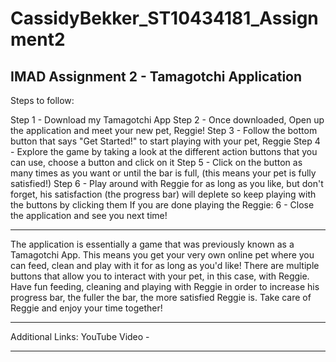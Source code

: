 # CassidyBekker_ST10434181_Assignment2
IMAD Assignment 2 - Tamagotchi Application
----------------------------------------
Steps to follow:

Step 1 - Download my Tamagotchi App
Step 2 - Once downloaded, Open up the application and meet your new pet, Reggie!
Step 3 - Follow the bottom button that says "Get Started!" to start playing with your pet, Reggie
Step 4 - Explore the game by taking a look at the different action buttons that you can use, choose a button and click on it
Step 5 - Click on the button as many times as you want or until the bar is full, (this means your pet is fully satisfied!)
Step 6 - Play around with Reggie for as long as you like, but don't forget, his satisfaction (the progress bar) will deplete so keep playing with the buttons by clicking them
If you are done playing the Reggie:
6 - Close the application and see you next time!

----------------------------------------
The application is essentially a game that was previously known as a Tamagotchi App. This means you get your very own online pet where you can feed, clean and play with it for as long as you'd like! There are multiple buttons that allow you to interact with your pet, in this case, with Reggie. Have fun feeding, cleaning and playing with Reggie in order to increase his progress bar, the fuller the bar, the more satisfied Reggie is. Take care of Reggie and enjoy your time together!

----------------------------------------
Additional Links:
YouTube Video - 

----------------------------------------
